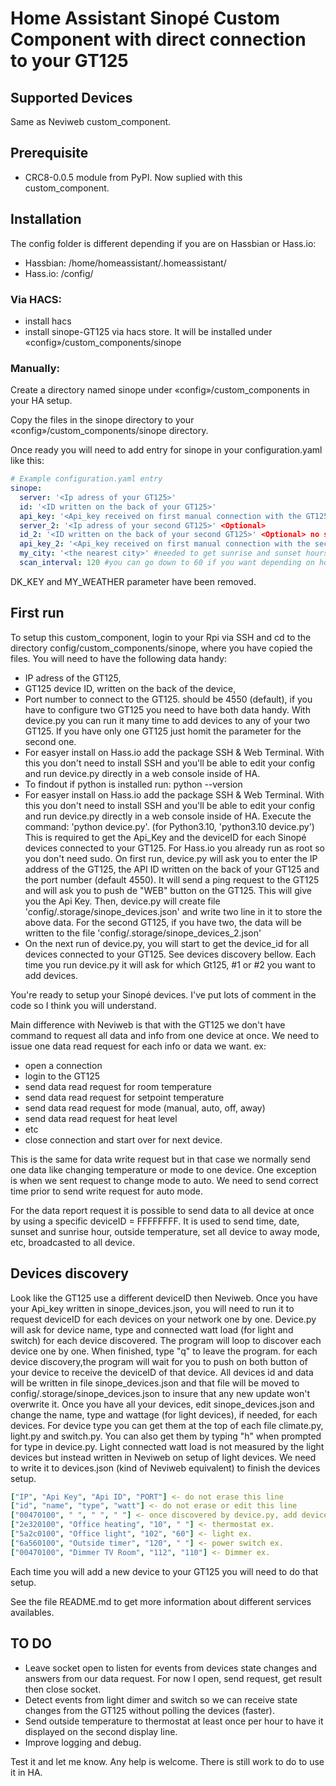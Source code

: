 # Home Assistant Sinopé Custom Component with direct connection to your GT125

## Supported Devices

Same as Neviweb custom_component.

## Prerequisite

- CRC8-0.0.5 module from PyPI. Now suplied with this custom_component.
  
## Installation
The config folder is different depending if you are on Hassbian or Hass.io:
 - Hassbian: /home/homeassistant/.homeassistant/
 - Hass.io: /config/
### Via HACS:
- install hacs
- install sinope-GT125 via hacs store. It will be installed under «config»/custom_components/sinope

### Manually:
Create a directory named sinope under «config»/custom_components in your HA setup.

Copy the files in the sinope directory to your «config»/custom_components/sinope directory.

Once ready you will need to add entry for sinope in your configuration.yaml like this:

```yaml
# Example configuration.yaml entry
sinope:
  server: '<Ip adress of your GT125>'
  id: '<ID written on the back of your GT125>'
  api_key: '<Api_key received on first manual connection with the GT125>'
  server_2: '<Ip adress of your second GT125>' <Optional>
  id_2: '<ID written on the back of your second GT125>' <Optional> no space.
  api_key_2: '<Api_key received on first manual connection with the second GT125>' <Optional> #run device.py for that.
  my_city: '<the nearest city>' #needed to get sunrise and sunset hours for your location
  scan_interval: 120 #you can go down to 60 if you want depending on how many devices you have to update. default set to 180
```
DK_KEY and MY_WEATHER parameter have been removed.

## First run
To setup this custom_component, login to your Rpi via SSH and cd to the directory config/custom_components/sinope, where you have copied the files. You will need to have the following data handy:
- IP adress of the GT125,
- GT125 device ID, written on the back of the device,
- Port number to connect to the GT125. should be 4550 (default),
if you have to configure two GT125 you need to have both data handy. With device.py you can run it many time to add devices to any of your two GT125. If you have only one GT125 just homit the parameter for the second one.
- For easyer install on Hass.io add the package SSH & Web Terminal. With this you don't need to install SSH and you'll be able to edit your config and run device.py directly in a web console inside of HA.
- To findout if python is installed run: python --version
- For easyer install on Hass.io add the package SSH & Web Terminal. With this you don't need to install SSH and you'll be able to edit your config and run device.py directly in a web console inside of HA.
Execute the command: 'python device.py'. (for Python3.10, 'python3.10 device.py') This is required to get the Api_Key and the deviceID for each Sinopé devices connected to your GT125. For Hass.io you already run as root so you don't need sudo. On first run, device.py will ask you to enter the IP address of the GT125, the API ID written on the back of your GT125 and the port number (default 4550). It will send a ping request to the GT125 and will ask you to push de "WEB" button on the GT125. 
This will give you the Api Key. Then, device.py will create file 'config/.storage/sinope_devices.json' and write two line in it to store the above data.
For the second GT125, if you have two, the data will be written to the file 'config/.storage/sinope_devices_2.json'
- On the next run of device.py, you will start to get the device_id for all devices connected to your GT125.  See devices discovery bellow. Each time you run device.py it will ask for which Gt125, #1 or #2 you want to add devices.

You're ready to setup your Sinopé devices. I've put lots of comment in the code so I think you will understand.

Main difference with Neviweb is that with the GT125 we don't have command to request all data and info 
from one device at once. We need to issue one data read request for each info or data we want. 
ex:
- open a connection
- login to the GT125
- send data read request for room temperature
- send data read request for setpoint temperature
- send data read request for mode (manual, auto, off, away)
- send data read request for heat level
- etc
- close connection and start over for next device.

This is the same for data write request but in that case we normally send one data like changing temperature or mode 
to one device. One exception is when we sent request to change mode to auto. We need to send correct time prior to send write request for auto mode.

For the data report request it is possible to send data to all device at once by using a specific deviceID = FFFFFFFF. 
It is used to send time, date, sunset and sunrise hour, outside temperature, set all device to away mode, etc, broadcasted to all device.

## Devices discovery
Look like the GT125 use a different deviceID then Neviweb. Once you have your Api_key written in sinope_devices.json, you will need to run it to request deviceID for each devices on your network one by one. Device.py will ask for device name, type and connected watt load (for light and switch) for each device discovered. The program will loop to discover each device one by one. When finished, type "q" to leave the program. for each device discovery,the program will wait for you to push on both button of your device to receive the deviceID of that device. All devices id and data will be written in file sinope_devices.json and that file will be moved to config/.storage/sinope_devices.json to insure that any new update won't overwrite it. Once you have all your devices, edit sinope_devices.json and change the name, type and wattage (for light devices), if needed, for each devices. For device type you can get them at the top of each file climate.py, light.py and switch.py. You can also get them by typing "h" when prompted for type in device.py. Light connected watt load is not measured by the light devices but instead written in Neviweb on setup of light devices. We need to write it to devices.json (kind of Neviweb equivalent) to finish the devices setup.

```yaml
["IP", "Api Key", "Api ID", "PORT"] <- do not erase this line
["id", "name", "type", "watt"] <- do not erase or edit this line
["00470100", " ", " ", " "] <- once discovered by device.py, add devices info between the " "
["2e320100", "Office heating", "10", " "] <- thermostat ex.
["5a2c0100", "Office light", "102", "60"] <- light ex.
["6a560100", "Outside timer", "120", " "] <- power switch ex.
["00470100", "Dimmer TV Room", "112", "110"] <- Dimmer ex.
```

Each time you will add a new device to your GT125 you will need to do that setup.

See the file README.md to get more information about different services availables.

## TO DO
- Leave socket open to listen for events from devices state changes and answers from our data request. For now I open, send request, get result then close socket.
- Detect events from light dimer and switch so we can receive state changes from the GT125 without polling the devices (faster).
- Send outside temperature to thermostat at least once per hour to have it displayed on the second display line.
- Improve logging and debug.

Test it and let me know. Any help is welcome. There is still work to do to use it in HA.
